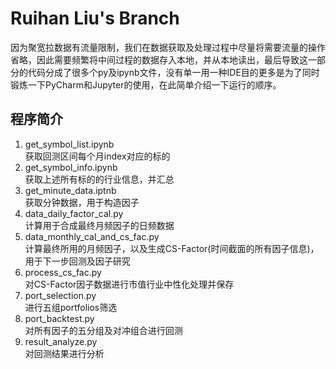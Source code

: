 # Ruihan Liu's Branch
因为聚宽拉数据有流量限制，我们在数据获取及处理过程中尽量将需要流量的操作省略，因此需要频繁将中间过程的数据存入本地，并从本地读出，最后导致这一部分的代码分成了很多个py及ipynb文件，没有单一用一种IDE目的更多是为了同时锻炼一下PyCharm和Jupyter的使用，在此简单介绍一下运行的顺序。
## 程序简介
1. get_symbol_list.ipynb  
获取回测区间每个月index对应的标的  
2. get_symbol_info.ipynb  
获取上述所有标的的行业信息，并汇总  
3. get_minute_data.iptnb  
获取分钟数据，用于构造因子  
4. data_daily_factor_cal.py  
计算用于合成最终月频因子的日频数据  
5. data_monthly_cal_and_cs_fac.py  
计算最终所用的月频因子，以及生成CS-Factor(时间截面的所有因子信息)，用于下一步回测及因子研究
6. process_cs_fac.py  
对CS-Factor因子数据进行市值行业中性化处理并保存  
7. port_selection.py  
进行五组portfolios筛选  
8. port_backtest.py  
对所有因子的五分组及对冲组合进行回测  
9. result_analyze.py  
对回测结果进行分析
